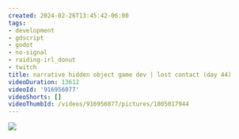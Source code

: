 ```yaml
---
created: 2024-02-26T13:45:42-06:00
tags:
- development
- gdscript
- godot
- no-signal
- raiding-irl_donut
- twitch
title: narrative hidden object game dev | lost contact (day 44)
videoDuration: 13612
videoId: '916956077'
videoShorts: []
videoThumbId: /videos/916956077/pictures/1805017944
---
```


![](20240226194542.jpg)
